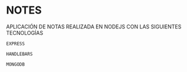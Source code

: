 # NOTES
APLICACIÓN DE NOTAS REALIZADA EN NODEJS CON LAS SIGUIENTES TECNOLOGÍAS

```EXPRESS```

```HANDLEBARS```

```MONGODB```

